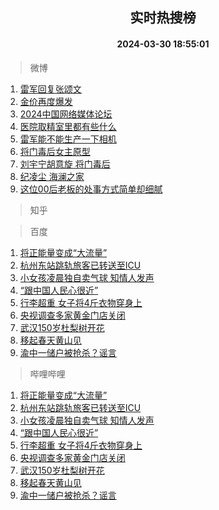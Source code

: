 <div align="center"><h2>实时热搜榜</h2><h4>2024-03-30 18:55:01</h4></div>

> 微博  

1. [雷军回复张颂文](https://s.weibo.com/weibo?q=%23%E9%9B%B7%E5%86%9B%E5%9B%9E%E5%A4%8D%E5%BC%A0%E9%A2%82%E6%96%87%23&t=31&band_rank=1&Refer=top)<br />
2. [金价再度爆发](https://s.weibo.com/weibo?q=%23%E9%87%91%E4%BB%B7%E5%86%8D%E5%BA%A6%E7%88%86%E5%8F%91%23&t=31&band_rank=2&Refer=top)<br />
3. [2024中国网络媒体论坛](https://s.weibo.com/weibo?q=%232024%E4%B8%AD%E5%9B%BD%E7%BD%91%E7%BB%9C%E5%AA%92%E4%BD%93%E8%AE%BA%E5%9D%9B%23&t=31&band_rank=3&Refer=top)<br />
4. [医院取精室里都有些什么](https://s.weibo.com/weibo?q=%23%E5%8C%BB%E9%99%A2%E5%8F%96%E7%B2%BE%E5%AE%A4%E9%87%8C%E9%83%BD%E6%9C%89%E4%BA%9B%E4%BB%80%E4%B9%88%23&t=31&band_rank=4&Refer=top)<br />
5. [雷军能不能生产一下相机](https://s.weibo.com/weibo?q=%E9%9B%B7%E5%86%9B%E8%83%BD%E4%B8%8D%E8%83%BD%E7%94%9F%E4%BA%A7%E4%B8%80%E4%B8%8B%E7%9B%B8%E6%9C%BA&t=31&band_rank=5&Refer=top)<br />
6. [将门毒后女主原型](https://s.weibo.com/weibo?q=%E5%B0%86%E9%97%A8%E6%AF%92%E5%90%8E%E5%A5%B3%E4%B8%BB%E5%8E%9F%E5%9E%8B&t=31&band_rank=6&Refer=top)<br />
7. [刘宇宁胡意旋 将门毒后](https://s.weibo.com/weibo?q=%E5%88%98%E5%AE%87%E5%AE%81%E8%83%A1%E6%84%8F%E6%97%8B%20%E5%B0%86%E9%97%A8%E6%AF%92%E5%90%8E&t=31&band_rank=7&Refer=top)<br />
8. [纪凌尘 海澜之家](https://s.weibo.com/weibo?q=%E7%BA%AA%E5%87%8C%E5%B0%98%20%E6%B5%B7%E6%BE%9C%E4%B9%8B%E5%AE%B6&t=31&band_rank=8&Refer=top)<br />
9. [这位00后老板的处事方式简单却细腻](https://s.weibo.com/weibo?q=%23%E8%BF%99%E4%BD%8D00%E5%90%8E%E8%80%81%E6%9D%BF%E7%9A%84%E5%A4%84%E4%BA%8B%E6%96%B9%E5%BC%8F%E7%AE%80%E5%8D%95%E5%8D%B4%E7%BB%86%E8%85%BB%23&t=31&band_rank=9&Refer=top)<br />

> 知乎  


> 百度  

1. [将正能量变成“大流量”](https://www.baidu.com/s?wd=%E5%B0%86%E6%AD%A3%E8%83%BD%E9%87%8F%E5%8F%98%E6%88%90%E2%80%9C%E5%A4%A7%E6%B5%81%E9%87%8F%E2%80%9D&sa=fyb_news&rsv_dl=fyb_news)<br />
2. [杭州东站跳轨旅客已转送至ICU](https://www.baidu.com/s?wd=%E6%9D%AD%E5%B7%9E%E4%B8%9C%E7%AB%99%E8%B7%B3%E8%BD%A8%E6%97%85%E5%AE%A2%E5%B7%B2%E8%BD%AC%E9%80%81%E8%87%B3ICU&sa=fyb_news&rsv_dl=fyb_news)<br />
3. [小女孩凌晨独自卖气球 知情人发声](https://www.baidu.com/s?wd=%E5%B0%8F%E5%A5%B3%E5%AD%A9%E5%87%8C%E6%99%A8%E7%8B%AC%E8%87%AA%E5%8D%96%E6%B0%94%E7%90%83+%E7%9F%A5%E6%83%85%E4%BA%BA%E5%8F%91%E5%A3%B0&sa=fyb_news&rsv_dl=fyb_news)<br />
4. [“跟中国人民心很近”](https://www.baidu.com/s?wd=%E2%80%9C%E8%B7%9F%E4%B8%AD%E5%9B%BD%E4%BA%BA%E6%B0%91%E5%BF%83%E5%BE%88%E8%BF%91%E2%80%9D&sa=fyb_news&rsv_dl=fyb_news)<br />
5. [行李超重 女子将4斤衣物穿身上](https://www.baidu.com/s?wd=%E8%A1%8C%E6%9D%8E%E8%B6%85%E9%87%8D+%E5%A5%B3%E5%AD%90%E5%B0%864%E6%96%A4%E8%A1%A3%E7%89%A9%E7%A9%BF%E8%BA%AB%E4%B8%8A&sa=fyb_news&rsv_dl=fyb_news)<br />
6. [央视调查多家黄金门店关闭](https://www.baidu.com/s?wd=%E5%A4%AE%E8%A7%86%E8%B0%83%E6%9F%A5%E5%A4%9A%E5%AE%B6%E9%BB%84%E9%87%91%E9%97%A8%E5%BA%97%E5%85%B3%E9%97%AD&sa=fyb_news&rsv_dl=fyb_news)<br />
7. [武汉150岁杜梨树开花](https://www.baidu.com/s?wd=%E6%AD%A6%E6%B1%89150%E5%B2%81%E6%9D%9C%E6%A2%A8%E6%A0%91%E5%BC%80%E8%8A%B1&sa=fyb_news&rsv_dl=fyb_news)<br />
8. [移起春天黄山见](https://www.baidu.com/s?wd=%23%E6%98%A5%E5%A4%A9%E9%BB%84%E5%B1%B1%E8%A7%81%23&sa=fyb_news&rsv_dl=fyb_news)<br />
9. [渝中一储户被抢杀？谣言](https://www.baidu.com/s?wd=%E6%B8%9D%E4%B8%AD%E4%B8%80%E5%82%A8%E6%88%B7%E8%A2%AB%E6%8A%A2%E6%9D%80%EF%BC%9F%E8%B0%A3%E8%A8%80&sa=fyb_news&rsv_dl=fyb_news)<br />

> 哔哩哔哩  

1. [将正能量变成“大流量”](https://www.baidu.com/s?wd=%E5%B0%86%E6%AD%A3%E8%83%BD%E9%87%8F%E5%8F%98%E6%88%90%E2%80%9C%E5%A4%A7%E6%B5%81%E9%87%8F%E2%80%9D&sa=fyb_news&rsv_dl=fyb_news)<br />
2. [杭州东站跳轨旅客已转送至ICU](https://www.baidu.com/s?wd=%E6%9D%AD%E5%B7%9E%E4%B8%9C%E7%AB%99%E8%B7%B3%E8%BD%A8%E6%97%85%E5%AE%A2%E5%B7%B2%E8%BD%AC%E9%80%81%E8%87%B3ICU&sa=fyb_news&rsv_dl=fyb_news)<br />
3. [小女孩凌晨独自卖气球 知情人发声](https://www.baidu.com/s?wd=%E5%B0%8F%E5%A5%B3%E5%AD%A9%E5%87%8C%E6%99%A8%E7%8B%AC%E8%87%AA%E5%8D%96%E6%B0%94%E7%90%83+%E7%9F%A5%E6%83%85%E4%BA%BA%E5%8F%91%E5%A3%B0&sa=fyb_news&rsv_dl=fyb_news)<br />
4. [“跟中国人民心很近”](https://www.baidu.com/s?wd=%E2%80%9C%E8%B7%9F%E4%B8%AD%E5%9B%BD%E4%BA%BA%E6%B0%91%E5%BF%83%E5%BE%88%E8%BF%91%E2%80%9D&sa=fyb_news&rsv_dl=fyb_news)<br />
5. [行李超重 女子将4斤衣物穿身上](https://www.baidu.com/s?wd=%E8%A1%8C%E6%9D%8E%E8%B6%85%E9%87%8D+%E5%A5%B3%E5%AD%90%E5%B0%864%E6%96%A4%E8%A1%A3%E7%89%A9%E7%A9%BF%E8%BA%AB%E4%B8%8A&sa=fyb_news&rsv_dl=fyb_news)<br />
6. [央视调查多家黄金门店关闭](https://www.baidu.com/s?wd=%E5%A4%AE%E8%A7%86%E8%B0%83%E6%9F%A5%E5%A4%9A%E5%AE%B6%E9%BB%84%E9%87%91%E9%97%A8%E5%BA%97%E5%85%B3%E9%97%AD&sa=fyb_news&rsv_dl=fyb_news)<br />
7. [武汉150岁杜梨树开花](https://www.baidu.com/s?wd=%E6%AD%A6%E6%B1%89150%E5%B2%81%E6%9D%9C%E6%A2%A8%E6%A0%91%E5%BC%80%E8%8A%B1&sa=fyb_news&rsv_dl=fyb_news)<br />
8. [移起春天黄山见](https://www.baidu.com/s?wd=%23%E6%98%A5%E5%A4%A9%E9%BB%84%E5%B1%B1%E8%A7%81%23&sa=fyb_news&rsv_dl=fyb_news)<br />
9. [渝中一储户被抢杀？谣言](https://www.baidu.com/s?wd=%E6%B8%9D%E4%B8%AD%E4%B8%80%E5%82%A8%E6%88%B7%E8%A2%AB%E6%8A%A2%E6%9D%80%EF%BC%9F%E8%B0%A3%E8%A8%80&sa=fyb_news&rsv_dl=fyb_news)<br />
